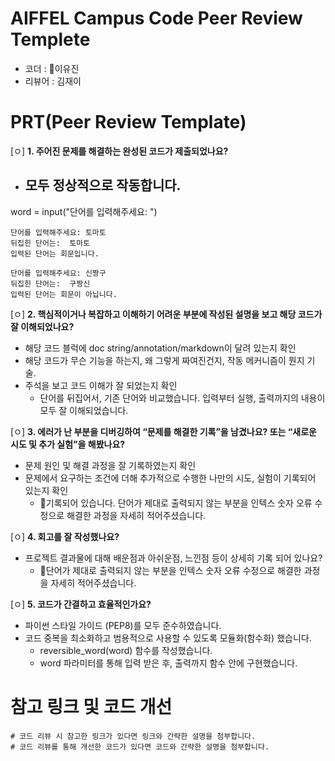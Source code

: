 # AIFFEL Campus Code Peer Review Templete
- 코더 : 이유진
- 리뷰어 : 김재이


# PRT(Peer Review Template)
[ㅇ]  **1. 주어진 문제를 해결하는 완성된 코드가 제출되었나요?**
- 모두 정상적으로 작동합니다.
    -
word = input("단어를 입력해주세요: ")
```
단어를 입력해주세요: 토마토
뒤집힌 단어는:  토마토
입력된 단어는 회문입니다.

단어를 입력해주세요: 신짱구
뒤집힌 단어는:  구짱신
입력된 단어는 회문이 아닙니다.
```

[ㅇ]  **2. 핵심적이거나 복잡하고 이해하기 어려운 부분에 작성된 설명을 보고 해당 코드가 잘 이해되었나요?**
- 해당 코드 블럭에 doc string/annotation/markdown이 달려 있는지 확인
- 해당 코드가 무슨 기능을 하는지, 왜 그렇게 짜여진건지, 작동 메커니즘이 뭔지 기술.
- 주석을 보고 코드 이해가 잘 되었는지 확인
    - 단어를 뒤집어서, 기존 단어와 비교했습니다. 입력부터 실행, 출력까지의 내용이 모두 잘 이해되었습니다.
        
[ㅇ]  **3. 에러가 난 부분을 디버깅하여 “문제를 해결한 기록”을 남겼나요? 또는 “새로운 시도 및 추가 실험”을 해봤나요?**
- 문제 원인 및 해결 과정을 잘 기록하였는지 확인
- 문제에서 요구하는 조건에 더해 추가적으로 수행한 나만의 시도, 실험이 기록되어 있는지 확인
    - 기록되어 있습니다. 단어가 제대로 출력되지 않는 부분을 인텍스 숫자 오류 수정으로 해결한 과정을 자세히 적어주셨습니다.
        
[ㅇ]  **4. 회고를 잘 작성했나요?**
- 프로젝트 결과물에 대해 배운점과 아쉬운점, 느낀점 등이 상세히 기록 되어 있나요?
    - 단어가 제대로 출력되지 않는 부분을 인텍스 숫자 오류 수정으로 해결한 과정을 자세히 적어주셨습니다.
        
[ㅇ]  **5. 코드가 간결하고 효율적인가요?**
- 파이썬 스타일 가이드 (PEP8)를 모두 준수하였습니다.
- 코드 중복을 최소화하고 범용적으로 사용할 수 있도록 모듈화(함수화) 했습니다.
    - reversible_word(word) 함수를 작성했습니다.
    - word 파라미터를 통해 입력 받은 후, 출력까지 함수 안에 구현했습니다.


# 참고 링크 및 코드 개선
```
# 코드 리뷰 시 참고한 링크가 있다면 링크와 간략한 설명을 첨부합니다.
# 코드 리뷰를 통해 개선한 코드가 있다면 코드와 간략한 설명을 첨부합니다.
```
